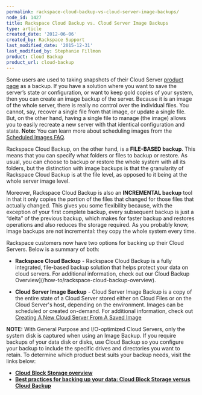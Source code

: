 ```yaml
---
permalink: rackspace-cloud-backup-vs-cloud-server-image-backups/
node_id: 1427
title: Rackspace Cloud Backup vs. Cloud Server Image Backups
type: article
created_date: '2012-06-06'
created_by: Rackspace Support
last_modified_date: '2015-12-31'
last_modified_by: Stephanie Fillmon
product: Cloud Backup
product_url: cloud-backup
---
```


Some users are used to taking snapshots of their Cloud Server [product
page](http://www.rackspace.com/cloud/servers) as a backup. If you have
a solution where you want to save the server&rsquo;s state or configuration,
or want to keep gold copies of your system, then you can create an image
backup of the server. Because it is an image of the whole server, there
is really no control over the individual files. You cannot, say, recover
a single file from that image, or update a single file. But, on the
other hand, having a single file to manage (the image) allows you to
easily recreate a new server with that identical configuration and
state.
**Note:** You can learn more about scheduling images from the [Scheduled
Images
FAQ](/how-to/scheduled-images-faq).

Rackspace Cloud Backup, on the other hand, is a **FILE-BASED backup**.
This means that you can specify what folders or files to backup or
restore. As usual, you can choose to backup or restore the whole system
with all its folders, but the distinction with image backups is that the
granularity of Rackspace Cloud Backup is at the file level, as opposed
to it being at the whole server image level.

Moreover, Rackspace Cloud Backup is also an **INCREMENTAL backup** tool
in that it only copies the portion of the files that changed for those
files that actually changed. This gives you some flexibility because,
with the exception of your first complete backup, every subsequent
backup is just a &ldquo;delta&rdquo; of the previous backup, which makes for faster
backup and restores operations and also reduces the storage required. As
you probably know, image backups are not incremental: they copy the
whole system every time.

Rackspace customers now have two options for backing up their Cloud
Servers. Below is a summary of both:

-   **Rackspace Cloud Backup** - Rackspace Cloud Backup is a fully
    integrated, file-based backup solution that helps protect your data
    on cloud servers. For additional information, check out our
    Cloud Backup Overview](/how-to/rackspace-cloud-backup-overview).

<!-- -->

-   **Cloud Server Image Backup** - Cloud Server Image Backup is a copy
    of the entire state of a Cloud Server stored either on Cloud Files
    or on the Cloud Server's host, depending on the environment. Images
    can be scheduled or created on-demand. For additional information,
    check out [Creating A New Cloud Server
    From A Saved
    Image](/how-to/create-an-image-of-a-server-and-restore-a-server-from-a-saved-image)

**NOTE:** With General Purpose and I/O-optimized Cloud Servers, only the
system disk is captured when using an Image Backup. If you require
backups of your data disk or disks, use Cloud Backup so you configure
your backup to include the specific drives and directories you want to
retain. To determine which product best suits your backup needs, visit
the links below:

-   **[Cloud Block Storage
    overview](/how-to/cloud-block-storage-overview)**
-   **[Best practices for backing up your data: Cloud Block Storage
    versus Cloud
    Backup](/how-to/best-practices-for-backing-up-your-data-cloud-block-storage-versus-cloud-backup)**
